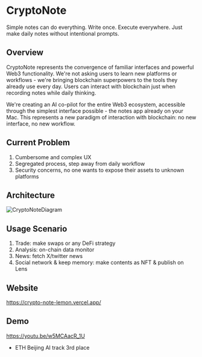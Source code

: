 # CryptoNote

Simple notes can do everything. Write once. Execute everywhere.
Just make daily notes without intentional prompts.

## Overview
CryptoNote represents the convergence of familiar interfaces and powerful Web3 functionality. We're not asking users to learn new platforms or workflows - we're bringing blockchain superpowers to the tools they already use every day. Users can interact with blockchain just when recording notes while daily thinking.


We're creating an AI co-pilot for the entire Web3 ecosystem, accessible through the simplest interface possible - the notes app already on your Mac. This represents a new paradigm of interaction with blockchain: no new interface, no new workflow.

## Current Problem
1. Cumbersome and complex UX
2. Segregated process, step away from daily workflow
3. Security concerns, no one wants to expose their assets to unknown platforms

## Architecture
![CryptoNoteDiagram](https://github.com/user-attachments/assets/46d27ce4-09ff-436c-9aa1-e6241eec851d)

## Usage Scenario
1. Trade: make swaps or any DeFi strategy 
2. Analysis: on-chain data monitor
3. News: fetch X/twitter news
4. Social network & keep memory: make contents as NFT & publish on Lens


## Website
https://crypto-note-lemon.vercel.app/

## Demo
https://youtu.be/w5MCAacR_1U

- ETH Beijing AI track 3rd place
